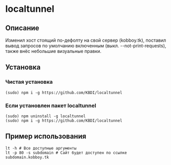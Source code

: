 # localtunnel

## Описание

Изменил хост стоящий по-дефолту на свой сервер (kobboy.tk), поставил вывод запросов по умолчанию включенным (выкл. --not-print-requests), также внёс небольшие визуальные правки.

## Установка

### Чистая установка

```
(sudo) npm i -g https://github.com/KBDI/localtunnel
```

### Если установлен пакет localtunnel

```
(sudo) npm uninstall -g localtunnel
(sudo) npm i -g https://github.com/KBDI/localtunnel
```

## Пример использования

```
lt -h # Все доступные аргументы
lt -p 80 -s subdomain # Сайт будет доступен по ссылке subdomain.kobboy.tk
```
